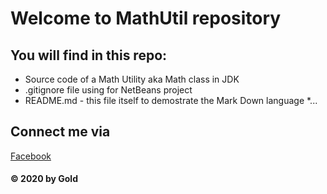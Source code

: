 # Welcome to MathUtil repository 
## You will find in this repo: 
* Source code of a Math Utility aka Math class in JDK 
* .gitignore file using for NetBeans project 
* README.md - this file itself to demostrate the Mark Down language
*...
## Connect me via 
[Facebook](https://facebook.com/gold)

#### © 2020 by Gold